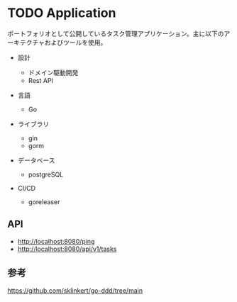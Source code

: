 # TODO Application

ポートフォリオとして公開しているタスク管理アプリケーション。主に以下のアーキテクチャおよびツールを使用。

- 設計
  - ドメイン駆動開発
  - Rest API

- 言語
  - Go

- ライブラリ
  - gin
  - gorm

- データベース
  - postgreSQL

- CI/CD
  - goreleaser

## API

- <http://localhost:8080/ping>
- <http://localhost:8080/api/v1/tasks>

## 参考

<https://github.com/sklinkert/go-ddd/tree/main>
